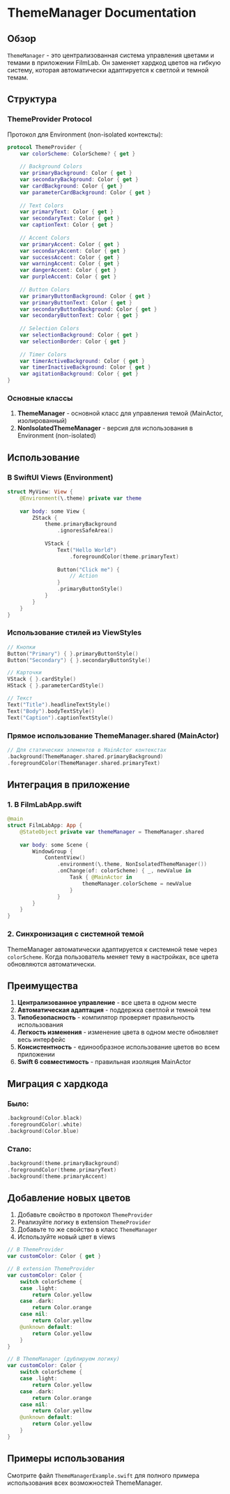 # ThemeManager Documentation

## Обзор

`ThemeManager` - это централизованная система управления цветами и темами в приложении FilmLab. Он заменяет хардкод цветов на гибкую систему, которая автоматически адаптируется к светлой и темной темам.

## Структура

### ThemeProvider Protocol
Протокол для Environment (non-isolated контексты):

```swift
protocol ThemeProvider {
    var colorScheme: ColorScheme? { get }
    
    // Background Colors
    var primaryBackground: Color { get }
    var secondaryBackground: Color { get }
    var cardBackground: Color { get }
    var parameterCardBackground: Color { get }
    
    // Text Colors
    var primaryText: Color { get }
    var secondaryText: Color { get }
    var captionText: Color { get }
    
    // Accent Colors
    var primaryAccent: Color { get }
    var secondaryAccent: Color { get }
    var successAccent: Color { get }
    var warningAccent: Color { get }
    var dangerAccent: Color { get }
    var purpleAccent: Color { get }
    
    // Button Colors
    var primaryButtonBackground: Color { get }
    var primaryButtonText: Color { get }
    var secondaryButtonBackground: Color { get }
    var secondaryButtonText: Color { get }
    
    // Selection Colors
    var selectionBackground: Color { get }
    var selectionBorder: Color { get }
    
    // Timer Colors
    var timerActiveBackground: Color { get }
    var timerInactiveBackground: Color { get }
    var agitationBackground: Color { get }
}
```

### Основные классы

1. **ThemeManager** - основной класс для управления темой (MainActor, изолированный)
2. **NonIsolatedThemeManager** - версия для использования в Environment (non-isolated)

## Использование

### В SwiftUI Views (Environment)

```swift
struct MyView: View {
    @Environment(\.theme) private var theme
    
    var body: some View {
        ZStack {
            theme.primaryBackground
                .ignoresSafeArea()
            
            VStack {
                Text("Hello World")
                    .foregroundColor(theme.primaryText)
                
                Button("Click me") {
                    // Action
                }
                .primaryButtonStyle()
            }
        }
    }
}
```

### Использование стилей из ViewStyles

```swift
// Кнопки
Button("Primary") { }.primaryButtonStyle()
Button("Secondary") { }.secondaryButtonStyle()

// Карточки
VStack { }.cardStyle()
HStack { }.parameterCardStyle()

// Текст
Text("Title").headlineTextStyle()
Text("Body").bodyTextStyle()
Text("Caption").captionTextStyle()
```

### Прямое использование ThemeManager.shared (MainActor)

```swift
// Для статических элементов в MainActor контекстах
.background(ThemeManager.shared.primaryBackground)
.foregroundColor(ThemeManager.shared.primaryText)
```

## Интеграция в приложение

### 1. В FilmLabApp.swift

```swift
@main
struct FilmLabApp: App {
    @StateObject private var themeManager = ThemeManager.shared
    
    var body: some Scene {
        WindowGroup {
            ContentView()
                .environment(\.theme, NonIsolatedThemeManager())
                .onChange(of: colorScheme) { _, newValue in
                    Task { @MainActor in
                        themeManager.colorScheme = newValue
                    }
                }
        }
    }
}
```

### 2. Синхронизация с системной темой

ThemeManager автоматически адаптируется к системной теме через `colorScheme`. Когда пользователь меняет тему в настройках, все цвета обновляются автоматически.

## Преимущества

1. **Централизованное управление** - все цвета в одном месте
2. **Автоматическая адаптация** - поддержка светлой и темной тем
3. **Типобезопасность** - компилятор проверяет правильность использования
4. **Легкость изменения** - изменение цвета в одном месте обновляет весь интерфейс
5. **Консистентность** - единообразное использование цветов во всем приложении
6. **Swift 6 совместимость** - правильная изоляция MainActor

## Миграция с хардкода

### Было:
```swift
.background(Color.black)
.foregroundColor(.white)
.background(Color.blue)
```

### Стало:
```swift
.background(theme.primaryBackground)
.foregroundColor(theme.primaryText)
.background(theme.primaryAccent)
```

## Добавление новых цветов

1. Добавьте свойство в протокол `ThemeProvider`
2. Реализуйте логику в extension `ThemeProvider`
3. Добавьте то же свойство в класс `ThemeManager`
4. Используйте новый цвет в views

```swift
// В ThemeProvider
var customColor: Color { get }

// В extension ThemeProvider
var customColor: Color {
    switch colorScheme {
    case .light:
        return Color.yellow
    case .dark:
        return Color.orange
    case nil:
        return Color.yellow
    @unknown default:
        return Color.yellow
    }
}

// В ThemeManager (дублируем логику)
var customColor: Color {
    switch colorScheme {
    case .light:
        return Color.yellow
    case .dark:
        return Color.orange
    case nil:
        return Color.yellow
    @unknown default:
        return Color.yellow
    }
}
```

## Примеры использования

Смотрите файл `ThemeManagerExample.swift` для полного примера использования всех возможностей ThemeManager. 